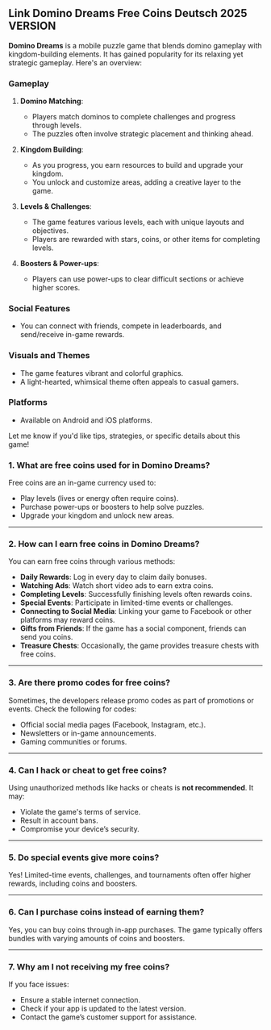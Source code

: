# <h2>Link Domino Dreams Free Coins Deutsch 2025 VERSION</h2>
<p><strong>Domino Dreams</strong> is a mobile puzzle game that blends domino gameplay with kingdom-building elements. It has gained popularity for its relaxing yet strategic gameplay. Here's an overview:</p>
<h3><strong>Gameplay</strong></h3>
<ol>
<li>
<p><strong>Domino Matching</strong>:</p>
<ul>
<li>Players match dominos to complete challenges and progress through levels.</li>
<li>The puzzles often involve strategic placement and thinking ahead.</li>
</ul>
</li>
<li>
<p><strong>Kingdom Building</strong>:</p>
<ul>
<li>As you progress, you earn resources to build and upgrade your kingdom.</li>
<li>You unlock and customize areas, adding a creative layer to the game.</li>
</ul>
</li>
<li>
<p><strong>Levels &amp; Challenges</strong>:</p>
<ul>
<li>The game features various levels, each with unique layouts and objectives.</li>
<li>Players are rewarded with stars, coins, or other items for completing levels.</li>
</ul>
</li>
<li>
<p><strong>Boosters &amp; Power-ups</strong>:</p>
<ul>
<li>Players can use power-ups to clear difficult sections or achieve higher scores.</li>
</ul>
</li>
</ol>
<h3><strong>Social Features</strong></h3>
<ul>
<li>You can connect with friends, compete in leaderboards, and send/receive in-game rewards.</li>
</ul>
<h3><strong>Visuals and Themes</strong></h3>
<ul>
<li>The game features vibrant and colorful graphics.</li>
<li>A light-hearted, whimsical theme often appeals to casual gamers.</li>
</ul>
<h3><strong>Platforms</strong></h3>
<ul>
<li>Available on Android and iOS platforms.</li>
</ul>
<p>Let me know if you'd like tips, strategies, or specific details about this game!</p>
<h3><strong>1. What are free coins used for in Domino Dreams?</strong></h3>
<p>Free coins are an in-game currency used to:</p>
<ul>
<li>Play levels (lives or energy often require coins).</li>
<li>Purchase power-ups or boosters to help solve puzzles.</li>
<li>Upgrade your kingdom and unlock new areas.</li>
</ul>
<hr />
<h3><strong>2. How can I earn free coins in Domino Dreams?</strong></h3>
<p>You can earn free coins through various methods:</p>
<ul>
<li><strong>Daily Rewards</strong>: Log in every day to claim daily bonuses.</li>
<li><strong>Watching Ads</strong>: Watch short video ads to earn extra coins.</li>
<li><strong>Completing Levels</strong>: Successfully finishing levels often rewards coins.</li>
<li><strong>Special Events</strong>: Participate in limited-time events or challenges.</li>
<li><strong>Connecting to Social Media</strong>: Linking your game to Facebook or other platforms may reward coins.</li>
<li><strong>Gifts from Friends</strong>: If the game has a social component, friends can send you coins.</li>
<li><strong>Treasure Chests</strong>: Occasionally, the game provides treasure chests with free coins.</li>
</ul>
<hr />
<h3><strong>3. Are there promo codes for free coins?</strong></h3>
<p>Sometimes, the developers release promo codes as part of promotions or events. Check the following for codes:</p>
<ul>
<li>Official social media pages (Facebook, Instagram, etc.).</li>
<li>Newsletters or in-game announcements.</li>
<li>Gaming communities or forums.</li>
</ul>
<hr />
<h3><strong>4. Can I hack or cheat to get free coins?</strong></h3>
<p>Using unauthorized methods like hacks or cheats is <strong>not recommended</strong>. It may:</p>
<ul>
<li>Violate the game's terms of service.</li>
<li>Result in account bans.</li>
<li>Compromise your device&rsquo;s security.</li>
</ul>
<hr />
<h3><strong>5. Do special events give more coins?</strong></h3>
<p>Yes! Limited-time events, challenges, and tournaments often offer higher rewards, including coins and boosters.</p>
<hr />
<h3><strong>6. Can I purchase coins instead of earning them?</strong></h3>
<p>Yes, you can buy coins through in-app purchases. The game typically offers bundles with varying amounts of coins and boosters.</p>
<hr />
<h3><strong>7. Why am I not receiving my free coins?</strong></h3>
<p>If you face issues:</p>
<ul>
<li>Ensure a stable internet connection.</li>
<li>Check if your app is updated to the latest version.</li>
<li>Contact the game&rsquo;s customer support for assistance.</li>
</ul>
